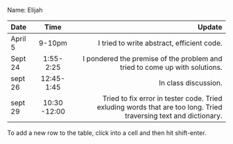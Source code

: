 Name: Elijah

| Date    |     Time     |                                                                                                           Update |
|:--------|:------------:|-----------------------------------------------------------------------------------------------------------------:|
| April 5 |    9-10pm    |                                                                       I tried to write abstract, efficient code. |
| Sept 24 |  1:55-2:25   |                                       I pondered the premise of the problem and tried to come up with solutions. |
| sept 26 | 12:45- 1:45  |                                                                                             In class discussion. |
| sept 29 | 10:30 -12:00 | Tried to fix error in tester code. Tried exluding words that are too long. Tried traversing text and dictionary. |


To add a new row to the table, click into a cell and then hit shift-enter.
